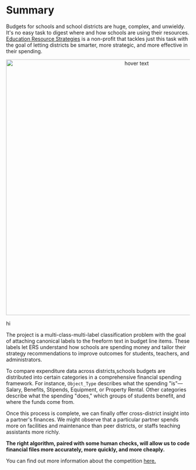 # Summary

Budgets for schools and school districts are huge, complex, and unwieldy. It's no easy task to digest where and how schools are using their resources. [Education Resource Strategies](https://www.erstrategies.org/) is a non-profit that tackles just this task with the goal of letting districts be smarter, more strategic, and more effective in their spending.

<p align="center">
  <img src="https://s3.amazonaws.com/ers-cms/system/attachments/104/cropped/5221962900_376a523624_o.jpg" width="700" title="hover text">
  <p border = 0>hi</p>
</p>

The project is a multi-class-multi-label classification problem with the goal of attaching canonical labels to the freeform text in budget line items. These labels let ERS understand how schools are spending money and tailor their strategy recommendations to improve outcomes for students, teachers, and administrators.

To compare expenditure data across districts,schools budgets are distributed into certain categories in a comprehensive financial spending framework. For instance, `Object_Type` describes what the spending "is"—Salary, Benefits, Stipends, Equipment, or Property Rental. Other categories describe what the spending "does," which groups of students benefit, and where the funds come from.

Once this process is complete, we can finally offer cross-district insight into a partner's finances. We might observe that a particular partner spends more on facilities and maintenance than peer districts, or staffs teaching assistants more richly.

**The right algorithm, paired with some human checks, will allow us to code financial files more accurately, more quickly, and more cheaply.**

You can find out more information about the competition [here.](https://www.drivendata.org/competitions/46/box-plots-for-education-reboot/page/85/)
